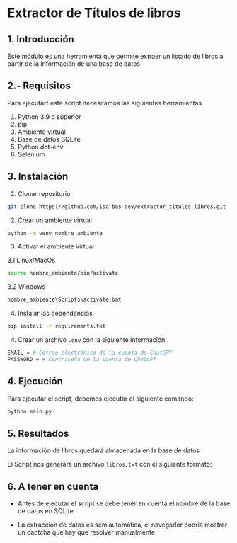 # Extractor de Títulos de libros

## 1. Introducción

Este módulo  es una herramienta que permite extraer un listado de libros a partir de la información de una base de datos.


## 2.- Requisitos


Para ejecutarf este script necesitamos las siguientes herramientas


1. Python 3.9 o superior
2. pip
3. Ambiente virtual
4. Base de datos SQLite
5. Python dot-env
6. Selenium


## 3. Instalación


1. Clonar repositorio


```bash
git clone https://github.com/isa-bos-dev/extractor_titulos_libros.git
````


2. Crear un ambiente virtual


```bash
python -m venv nombre_ambiente
```


3. Activar el ambiente virtual


3.1 Linux/MacOs


```bash
source nombre_ambiente/bin/activate
```


3.2 Windows


```bash
nombre_ambiente\Scripts\activate.bat
```

4. Instalar las dependencias


```bash
pip install -r requirements.txt
```


4. Crear un archivo `.env` con la siguiente información


```bash
EMAIL = # Correo electrónico de la cuenta de ChatGPT
PASSWORD = # Contraseña de la cuenta de ChatGPT
```

## 4. Ejecución


Para ejecutar el script, debemos ejecutar el siguiente comando:


```bash
python main.py
```


## 5. Resultados


La información de libros quedará almacenada en la base de datos


El Script nos generará un archivo `libros.txt` con el siguiente formato:


## 6. A tener en cuenta


- Antes de ejecutar el script se debe tener en cuenta el nombre de la base de datos en SQLite.

- La extracción de datos es semiautomática, el navegador podría mostrar un captcha que hay que resolver manualmente.
